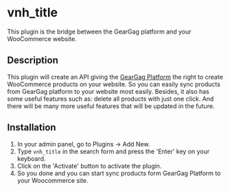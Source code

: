 # vnh_title #

This plugin is the bridge between the GearGag platform and your WooCommerce website.

## Description ##

This plugin will create an API giving the [GearGag Platform](https://geargag.com) the right to create WooCommerce products on your website.
So you can easily sync products from GearGag platform to your website most easily.
Besides, it also has some useful features such as: delete all products with just one click.
And there will be many more useful features that will be updated in the future.

## Installation ##

1. In your admin panel, go to Plugins -> Add New.
2. Type `vnh_title` in the search form and press the 'Enter' key on your keyboard.
3. Click on the 'Activate' button to activate the plugin.
3. So you done and you can start sync products form GearGag Platform to your Woocommerce site.

